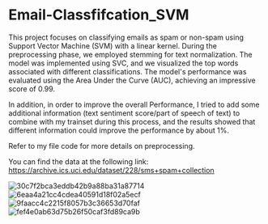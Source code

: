 # Email-Classfifcation_SVM
This project focuses on classifying emails as spam or non-spam using Support Vector Machine (SVM) with a linear kernel.  During the preprocessing phase, we employed stemming for text normalization. The model was implemented using SVC,  and we visualized the top words associated with different classifications. The model's performance was evaluated using  the Area Under the Curve (AUC), achieving an impressive score of 0.99.

In addition, in order to improve the overall Performance, I tried to add some additional information (text sentiment score/part of speech of text) to combine with my trainset during this process, and the results showed that different information could improve the performance by about 1%.

Refer to my file code for more details on preprocessing.

You can find the data at the following link:
https://archive.ics.uci.edu/dataset/228/sms+spam+collection

![30c7f2bca3eddb42b9a88ba31a87714](https://github.com/user-attachments/assets/03e06af1-0bfc-4e16-be38-3cacae60ce5d)
![6eaa4a21cc4cdea40591d18f02a5ecf](https://github.com/user-attachments/assets/7ebe1b09-64b4-4f3c-8aa9-ffd3339515a9)
![9faacc4c2215f8057b3c36653d70faf](https://github.com/user-attachments/assets/595e7fd3-6773-4f9b-96a7-19e3eac485bd)
![fef4e0ab63d75b26f50caf3fd89ca9b](https://github.com/user-attachments/assets/1f891d2c-367a-4193-ab70-251f69db7045)

